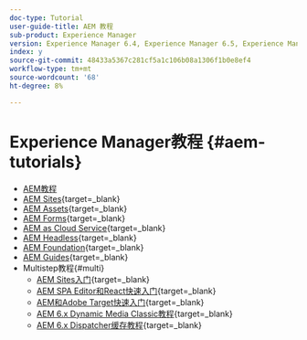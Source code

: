 ```yaml
---
doc-type: Tutorial
user-guide-title: AEM 教程
sub-product: Experience Manager
version: Experience Manager 6.4, Experience Manager 6.5, Experience Manager as a Cloud Service
index: y
source-git-commit: 48433a5367c281cf5a1c106b08a1306f1b0e8ef4
workflow-type: tm+mt
source-wordcount: '68'
ht-degree: 8%

---
```



# Experience Manager教程 {#aem-tutorials}

+ [AEM教程](overview.md)
+ [AEM Sites](https://experienceleague.adobe.com/docs/experience-manager-learn/sites/overview.html?lang=zh-Hans){target=_blank}
+ [AEM Assets](https://experienceleague.adobe.com/docs/experience-manager-learn/assets/overview.html?lang=zh-Hans){target=_blank}
+ [AEM Forms](https://experienceleague.adobe.com/docs/experience-manager-learn/forms/overview.html?lang=zh-Hans){target=_blank}
+ [AEM as Cloud Service](https://experienceleague.adobe.com/docs/experience-manager-learn/cloud-service/overview.html?lang=zh-Hans){target=_blank}
+ [AEM Headless](https://experienceleague.adobe.com/docs/experience-manager-learn/getting-started-with-aem-Headless/overview.html?lang=zh-hans){target=_blank}
+ [AEM Foundation](https://experienceleague.adobe.com/docs/experience-manager-learn/cloud-service/overview.html?lang=zh-Hans){target=_blank}
+ [AEM Guides](https://experienceleague.adobe.com/docs/experience-manager-guides-learn/tutorials/overview.html?lang=zh-Hans){target=_blank}
+ Multistep教程{#multi}
   + [AEM Sites入门](https://experienceleague.adobe.com/docs/experience-manager-learn/getting-started-wknd-tutorial-develop/overview.html?lang=zh-Hans){target=_blank}
   + [AEM SPA Editor和React快速入门](https://experienceleague.adobe.com/docs/experience-manager-learn/spa-react-tutorial/overview.html?lang=zh-Hans){target=_blank}
   + [AEM和Adobe Target快速入门](https://experienceleague.adobe.com/docs/experience-manager-learn/aem-target-tutorial/overview.html?lang=zh-Hans){target=_blank}
   + [AEM 6.x Dynamic Media Classic教程](https://experienceleague.adobe.com/docs/experience-manager-learn/dynamic-media-classic-tutorial/overview.html?lang=zh-Hans){target=_blank}
   + [AEM 6.x Dispatcher缓存教程](https://experienceleague.adobe.com/docs/experience-manager-learn/dispatcher-tutorial/overview.html?lang=zh-Hans){target=_blank}

